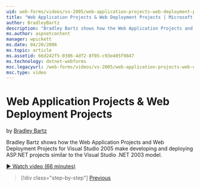 ```yaml
---
uid: web-forms/videos/vs-2005/web-application-projects-web-deployment-projects
title: "Web Application Projects & Web Deployment Projects | Microsoft Docs"
author: BradleyBartz
description: "Bradley Bartz shows how the Web Application Projects and Web Deployment Projects for Visual Studio 2005 make developing and deploying ASP.NET projects simila..."
ms.author: aspnetcontent
manager: wpickett
ms.date: 04/20/2006
ms.topic: article
ms.assetid: 66d242f5-0306-4df2-8f05-c93e405f9847
ms.technology: dotnet-webforms
msc.legacyurl: /web-forms/videos/vs-2005/web-application-projects-web-deployment-projects
msc.type: video
---
```

Web Application Projects & Web Deployment Projects
====================
by [Bradley Bartz](https://github.com/BradleyBartz)

Bradley Bartz shows how the Web Application Projects and Web Deployment Projects for Visual Studio 2005 make developing and deploying ASP.NET projects similar to the Visual Studio .NET 2003 model.

[&#9654; Watch video (66 minutes)](https://channel9.msdn.com/Blogs/ASP-NET-Site-Videos/web-application-projects-web-deployment-projects)

> [!div class="step-by-step"]
> [Previous](web-deployment-projects.md)
